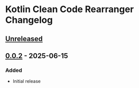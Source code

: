 <!-- Keep a Changelog guide -> https://keepachangelog.com -->

# Kotlin Clean Code Rearranger Changelog

## [Unreleased]

## [0.0.2] - 2025-06-15

### Added

- Initial release

[Unreleased]: https://github.com/marcopla99/clean-code-rearranger/compare/v0.0.2...HEAD
[0.0.2]: https://github.com/marcopla99/clean-code-rearranger/commits/v0.0.2
